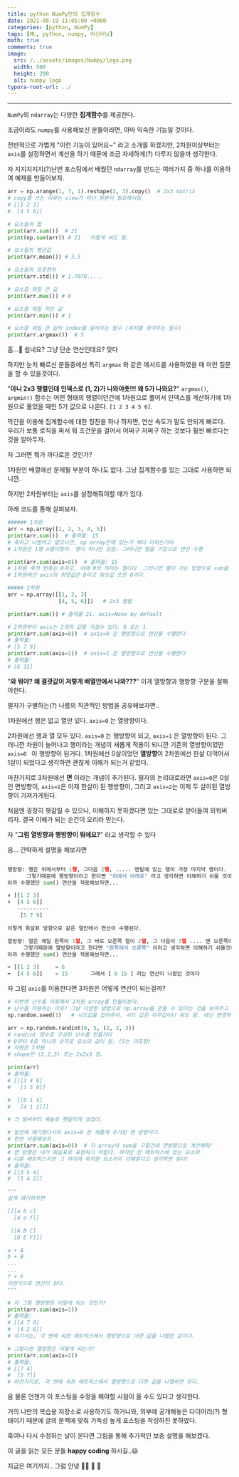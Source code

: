 ```yaml
---
title: python NumPy만의 집계함수
date: 2021-08-19 11:05:00 +0900
categories: [python, NumPy]
tags: [ML, python, numpy, 머신러닝] 
math: true
comments: true
image:
  src: /../assets/images/Numpy/logo.png
  width: 500
  height: 200
  alt: numpy logo
typora-root-url: ../
---
```


---

`NumPy`의 `ndarray`는 다양한 **집계함수**를 제공한다. 

조금이라도 `numpy`를 사용해보신 분들이라면, 아마 익숙한 기능일 것이다.

전반적으로 가볍게 "이런 기능이 있어요~" 라고 소개를 하겠지만, 2차원이상부터는 `axis`를 설정하면서 계산을 하기 때문에 조금 자세하게(?) 다루지 않을까 생각한다.

자 지지지지지(?)난번 포스팅에서 배웠던 `ndarray`를 만드는 여러가지 중 하나를 이용하여 예제를 만들어보자.

```python
arr = np.arange(1, 7, 1).reshape(2, 3).copy()  # 2x3 matrix
# copy를 쓰는 이유는 view가 아닌 원본이 필요해서임
# [[1 2 3]
#  [4 5 6]]

# 요소들의 합
print(arr.sum())  # 21
print(np.sum(arr)) # 21   이렇게 써도 됨.

# 요소들의 평균값
print(arr.mean()) # 3.5

# 요소들의 표준편차
print(arr.std()) # 1.7078.....

# 요소중 제일 큰 값
print(arr.max()) # 6

# 요소중 제일 작은 값
print(arr.min()) # 1

# 요소중 제일 큰 값의 index를 알려주는 함수 (위치를 찾아주는 함수)
print(arr.argmax())  # 5
```

흠...🤨  쉽네요? 그냥 단순 연산인데요?  맞다

하지만 눈치 빠르신 분들중에선 특히 `argmax` 와 같은 메서드를 사용하였을 때 이런 질문을 할 수 있을것이다.

"**아니 2x3 행렬인데 인덱스로 (1, 2)가 나와야죳!!! 왜 5가 나와요?**" `argmax()`, `argmin()` 함수는 어떤 형태의 행렬이던간에 1차원으로 풀어서 인덱스를 계산하기에 1차원으로 풀었을 때인 5가 값으로 나온다. `[1 2 3 4 5 6]`.

막간을 이용해 집계함수에 대한 칭찬을 하나 하자면, 연산 속도가 말도 안되게 빠르다. 우리가 보통 로직을 짜서 뭐 조건문을 걸어서 어쩌구 저쩌구 하는 것보다 훨씬 빠르다는 것을 알아두자. 

자 그러면 뭐가 까다로운 것인가?

1차원인 배열에선 문제될 부분이 하나도 없다. 그냥 집계함수를 있는 그대로 사용하면 되니깐.

하지만 2차원부터는 `axis`를 설정해줘야할 때가 있다.

아래 코드를 통해 살펴보자.

```python
###### 1차원
arr = np.array([1, 2, 3, 4, 5])
print(arr.sum())  # 출력물: 15
# 축이고 나발이고 없으니깐, np array안에 있는거 싹다 더하는거야
# 1차원은 1행 n열이잖아. 행이 하나만 있음. 그러니깐 열을 기준으로 연산 수행 

print(arr.sum(axis=0))  # 출력물: 15
# 1차원 축의 번호는 0이고, 이때 0의 의미는 열이다  그러니깐 열이 가는 방향으로 sum을 구하라는 소리이다
# 1차원에선 axis의 최댓값은 0이고 최솟값 또한 0이다. 

##### 2차원
arr = np.array([[1, 2, 3]
                [4, 5, 6]])   # 2x3 행렬

print(arr.sum()) # 출력물 21. axis=None by default

# 2차원부터 axis는 2개의 값을 가질수 있다. 0 또는 1
print(arr.sum(axis=0))  # axis=0 은 행방향으로 연산을 수행한다 
# 출력물:
# [5 7 9]
print(arr.sum(axis=1))  # axis=1 은 열방향으로 연산을 수행한다
# 출력물: 
# [6 15]
```

"**와 뭐야? 왜 결괏값이 저렇게 배열안에서 나와???**" 이게 열방향과 행방향 구분을 잘해야한다.

필자가 구별하는(?) 나름의 직관적인 방법을 공유해보자면..

1차원에선 행은 없고 열만 있다.  `axis=0` 는 열방향이다.

2차원에선 행과 열 모두 있다. `axis=0` 는 행방향이 되고, `axis=1` 은 열방향이 된다.    그러니깐 차원이 늘어나고 행이라는 개념이 새롭게 적용이 되니깐 기존의 열방향이었떤 `axis=0 ` 이 행방향이 된거다.   1차원에선 0살이었던 **열방향**이 2차원에선 한살 더먹어서 1살이 되었다고 생각하면 괜찮게 이해가 되는거 같았다.

마찬가지로 3차원에선 **면** 이라는 개념이 추가된다. 필자의 논리대로라면 `axis=0`은 0살인 면방향이, `axis=1`은 이제 한살이 된 행방향이, 그리고 `axis=2`는 이제 두 살이된 열방향이 가져가게된다.

처음엔 굉장히 헷갈릴 수 있으니, 이해하지 못하겠다면 있는 그대로로 받아들여 외워버리자. 결국 이해가 되는 순간이 오리라 믿는다.

자 "**그럼 열방향과 행방향이 뭐에요?**" 라고 생각할 수 있다

음... 간략하게 설명을 해보자면

```python

행방향: 행은 위에서부터 1행, 그다음 2행, ..... 맨밑에 있는 행이 가장 마지막 행이다.
      그렇기때문에 행방향이라고 한다면 "위에서 아래로" 라고 생각하면 이해하기 쉬울 것이다.
아까 수행했던 sum() 연산을 적용해보자면... 

⬇️ [[1 2 3]      
⬇️  [4 5 6]]
   ----------
    [5 7 9]

이렇게 화살표 방향으로 같은 열안에서 연산이 수행된다.

열방향: 열은 제일 왼쪽이 1열, 그 바로 오른쪽 열이 2열, 그 다음이 3열 .... 맨 오른쪽이 제일 끝 열이다.
     그렇기때문에 열방향이라고 한다면 "왼쪽에서 오른쪽" 이라고 생각하면 이해하기 쉬울것이다.
아까 수행했던 sum() 연산을 적용해보자면... 

➡️ [[1 2 3]     = 6
➡️  [4 5 6]]    = 15       그래서 [ 6 15 ] 라는 연산이 나왔던 것이다

```

자 그럼 `axis`를 이용한다면 3차원은 어떻게 연산이 되는걸까?

```python
# 이번엔 난수를 이용해서 3차원 array를 만들어보자.
# 난수를 이용하는 이유? 그냥 다양한 방법으로 np.array를 만들 수 있다는 것을 보여주고 싶어서
np.random.seed(1)   # 시드값을 잡아주자. 시드 값은 아무값이나 줘도 됨. 대신 변경하면 안됨

arr = np.random.randint(0, 5, (2, 2, 3))  
# randint 정수로 구성된 난수를 만들거다
# 0부터 4중 하나의 숫자로 요소의 값이 됨. (5는 미포함)
# 차원은 3차원
# shape은 (2,2,3) 또는 2x2x3 임.

print(arr)
# 출력물:
# [[[3 4 0]
#   [1 3 0]]

#  [[0 1 4]
#   [4 1 2]]]

# 크 벌써부터 예술로 헷갈리게 생겼다.

# 일전에 얘기했다시피 axis=0 은 새롭게 추가된 면 방향이다.
# 한번 사용해보자.
print(arr.sum(axis=0))  # 자 array의 sum을 구할건데 면방향으로 계산해줘!
# 면 방향은 내가 화살표로 표현하기 어렵다. 하지만 한 매트릭스에 있는 요소와 
# 다른 매트릭스지만 그 자리에 위치한 요소끼리 더해준다고 생각하면 된다!
# 출력물:
# [[3 5 4]
#  [5 4 2]]         

"""
쉽게 얘기하자면 

[[[a b c]
  [d e f]]

 [[A B C]
  [D E F]]]

a + A 
b + B 
...
...
f + F  
이런식으로 연산이 된다.
"""

# 자 그럼 행방향은 어떻게 되는 것인가?
print(arr.sum(axis=1))
# 출력물:
# [[4 7 0]
#  [4 2 6]]
# 여기서는, 각 면에 속한 매트릭스에서 행방향으로 더한 값을 나열한 값이다.

# 그렇다면 열방향은 어떻게 되는가?
print(arr.sum(axis=2))
# 출력물:
# [[7 4]
#  [5 7]] 
# 마찬가지로, 각 면에 속한 매트릭스에서 열방향으로 더한 값을 나열하면 된다.

```

음 물론 언젠가 이 포스팅을 수정을 해야할 시점이 올 수도 있다고 생각한다.

거의 나만의 복습용 저장소로 사용하기도 하거니와, 외부에 공개해놓은 다이어리(?) 형태이기 때문에 글의 문맥에 맞춰 가독성 높게 포스팅을 작성하진 못하였다. 

혹여나 다시 수정하는 날이 온다면 그림을 통해 추가적인 보충 설명을 해보겠다.

이 글을 읽는 모든 분들 **happy coding** 하시길..😃 

지금은 여기까지.. 그럼 안녕 🙋‍♂️ 👋 🤠 





